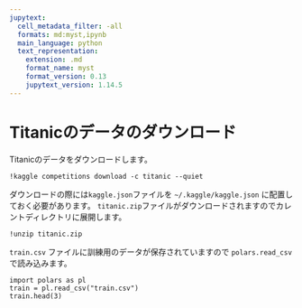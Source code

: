 ```yaml
---
jupytext:
  cell_metadata_filter: -all
  formats: md:myst,ipynb
  main_language: python
  text_representation:
    extension: .md
    format_name: myst
    format_version: 0.13
    jupytext_version: 1.14.5
---
```


# Titanicのデータのダウンロード

Titanicのデータをダウンロードします。

```{code-cell}
!kaggle competitions download -c titanic --quiet
```

ダウンロードの際には`kaggle.json`ファイルを `~/.kaggle/kaggle.json` に配置しておく必要があります。
`titanic.zip`ファイルがダウンロードされますのでカレントディレクトリに展開します。

```{code-cell}
!unzip titanic.zip
```

`train.csv` ファイルに訓練用のデータが保存されていますので `polars.read_csv` で読み込みます。

```{code-cell}
import polars as pl
train = pl.read_csv("train.csv")
train.head(3)
```
